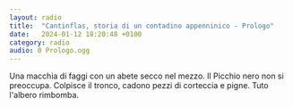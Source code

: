```yaml
---
layout: radio
title:  "Cantinflas, storia di un contadino appenninico - Prologo"
date:   2024-01-12 18:20:48 +0100
category: radio
audio: 0 Prologo.ogg
---
```


Una macchia di faggi con un abete secco nel mezzo. Il Picchio nero non si preoccupa. Colpisce il tronco, cadono pezzi di corteccia e pigne. Tuto l'albero rimbomba. 
